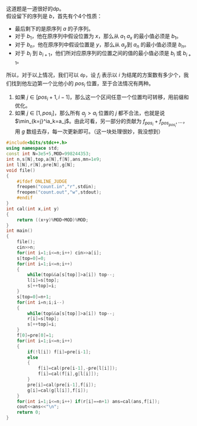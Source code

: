 这道题是一道很好的dp。\
假设留下的序列是 $b$，首先有个4个性质：

- 最后剩下的是原序列 $a$ 的子序列。
- 对于 $b_1$，他在原序列中假设位置为 $x$，那么从 $a_1$ $a_x$ 的最小值必须是 $b_1$。
- 对于 $b_n$，他在原序列中假设位置是 $y$，那么从 $a_y$到 $a_n$ 的最小值必须是 $b_n$。
- 对于 $b_i$ 到 $b_{i+1}$，他们所对应原序列的位置之间的值的最小值必须是 $b_i$ 或 $b_{i+1}$。


所以，对于以上情况，我们可以 `dp`，设 $f_i$ 表示以 $i$ 为结尾的方案数有多少个，我们找到他左边第一个比他小的 $pos_i$ 位置，至于合法情况有两种。

1. 如果 $j\in[pos_i+1,i-1]$，那么这一个区间任意一个位置均可转移，用前缀和优化。
2. 如果 $j\in[1,pos_i]$，那么所有 $a_j>a_i$ 位置的 $j$ 都不合法，也就是说 $\min_{k=j}^ia_k=a_j$。由此可看，另一部分的贡献为 $f_{pos_i}+f_{pos_{pos_i}},...$，用 $g$ 数组去存，每一次更新即可。（这一块处理很妙，我没想到）

```cpp
#include<bits/stdc++.h>
using namespace std;
const int N=3e5+5,MOD=998244353;
int n,s[N],top,a[N],f[N],ans,mn=1e9;
int l[N],r[N],pre[N],g[N];
void file()
{
	#ifdef ONLINE_JUDGE
	freopen("count.in","r",stdin);
	freopen("count.out","w",stdout);
	#endif
}
int cal(int x,int y)
{
	return ((x+y)%MOD+MOD)%MOD;
}
int main()
{
	file();
	cin>>n;
	for(int i=1;i<=n;i++) cin>>a[i];
	s[top=0]=0;
	for(int i=1;i<=n;i++)
	{
		while(top&&a[s[top]]>a[i]) top--;
		l[i]=s[top];
		s[++top]=i;
	}
	s[top=0]=n+1;
	for(int i=n;i;i--)
	{
		while(top&&a[s[top]]>a[i]) top--;
		r[i]=s[top];
		s[++top]=i;
	}
	f[0]=pre[0]=1;
	for(int i=1;i<=n;i++)
	{
		if(!l[i]) f[i]=pre[i-1];
		else
		{
			f[i]=cal(pre[i-1],-pre[l[i]]);
			f[i]=cal(f[i],g[l[i]]);
		}
		pre[i]=cal(pre[i-1],f[i]);
		g[i]=cal(g[l[i]],f[i]);
	}
	for(int i=1;i<=n;i++) if(r[i]==n+1) ans=cal(ans,f[i]);
	cout<<ans<<"\n";
	return 0;
}
```
